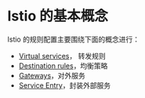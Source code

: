 <!-- toc -->
# Istio 的基本概念

Istio 的规则配置主要围绕下面的概念进行：

* [Virtual services](./vsvc.md)， 转发规则
* [Destination rules](./dstrule.md)，均衡策略
* [Gateways](./gateway.md)，对外服务
* [Service Entry](./entry.md)，封装外部服务
